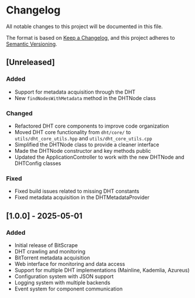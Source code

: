 # Changelog

All notable changes to this project will be documented in this file.

The format is based on [Keep a Changelog](https://keepachangelog.com/en/1.0.0/),
and this project adheres to [Semantic Versioning](https://semver.org/spec/v2.0.0.html).

## [Unreleased]

### Added
- Support for metadata acquisition through the DHT
- New `findNodesWithMetadata` method in the DHTNode class

### Changed
- Refactored DHT core components to improve code organization
- Moved DHT core functionality from `dht/core/` to `utils/dht_core_utils.hpp` and `utils/dht_core_utils.cpp`
- Simplified the DHTNode class to provide a cleaner interface
- Made the DHTNode constructor and key methods public
- Updated the ApplicationController to work with the new DHTNode and DHTConfig classes

### Fixed
- Fixed build issues related to missing DHT constants
- Fixed metadata acquisition in the DHTMetadataProvider

## [1.0.0] - 2025-05-01

### Added
- Initial release of BitScrape
- DHT crawling and monitoring
- BitTorrent metadata acquisition
- Web interface for monitoring and data access
- Support for multiple DHT implementations (Mainline, Kademlia, Azureus)
- Configuration system with JSON support
- Logging system with multiple backends
- Event system for component communication
